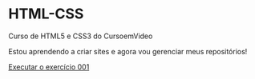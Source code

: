 # HTML-CSS
 Curso de HTML5 e CSS3 do CursoemVideo

Estou aprendendo a criar sites e agora vou gerenciar meus repositórios!

<a href="https://gustarabelo.github.io/HTML-CSS/Modulo1/exercicios/ex001/index.html"> Executar o exercício 001</a>